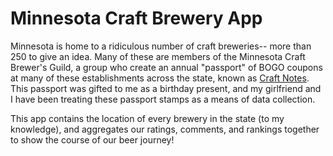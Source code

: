 # Minnesota Craft Brewery App

Minnesota is home to a ridiculous number of craft breweries-- more than 250 to give an idea. Many of these are members of the Minnesota Craft Brewer's Guild, a group who create an annual "passport" of BOGO coupons at many of these establishments across the state, known as [Craft Notes](https://craftnotes.net/shop/minnesota-craft-beer-passport-cnmncbg-combo-pack/). This passport was gifted to me as a birthday present, and my girlfriend and I have been treating these passport stamps as a means of data collection.

This app contains the location of every brewery in the state (to my knowledge), and aggregates our ratings, comments, and rankings together to show the course of our beer journey!
